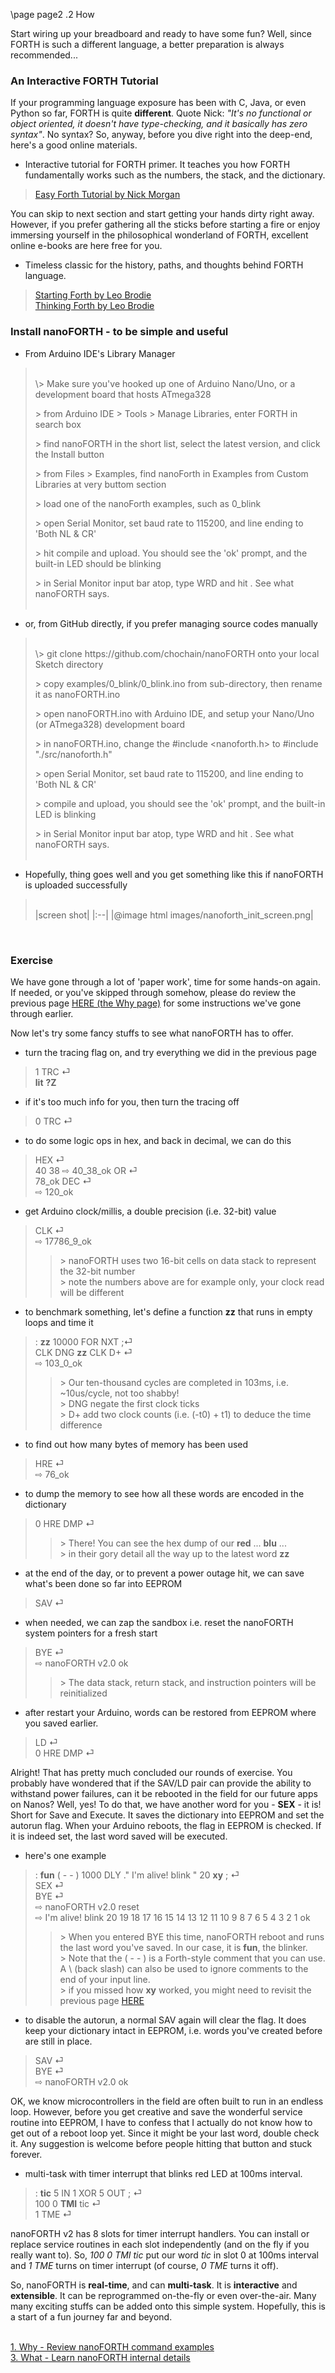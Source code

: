 \page page2 .2 How

Start wiring up your breadboard and ready to have some fun? Well, since FORTH is such a different language, a better preparation is always recommended...

### An Interactive FORTH Tutorial
If your programming language exposure has been with C, Java, or even Python so far, FORTH is quite **different**. Quote Nick: <em>"It's no functional or object oriented, it doesn't have type-checking, and it basically has zero syntax"</em>. No syntax? So, anyway, before you dive right into the deep-end, here's a good online materials.
* Interactive tutorial for FORTH primer. It teaches you how FORTH fundamentally works such as the numbers, the stack, and the dictionary.
> <a href="https://skilldrick.github.io/easyforth/#introduction" target="_blank">Easy Forth Tutorial by Nick Morgan</a>

You can skip to next section and start getting your hands dirty right away. However, if you prefer gathering all the sticks before starting a fire or enjoy immersing yourself in the philosophical wonderland of FORTH, excellent online e-books are here free for you.
* Timeless classic for the history, paths, and thoughts behind FORTH language.
> <a href="http://home.iae.nl/users/mhx/sf.html" target="_blank">Starting Forth by Leo Brodie</a><br/>
> <a href="http://thinking-forth.sourceforge.net" target="_blank">Thinking Forth by Leo Brodie</a>

### Install nanoFORTH - to be simple and useful

* From Arduino IDE's Library Manager
> <br/>
> \> Make sure you've hooked up one of Arduino Nano/Uno, or a development board that hosts ATmega328
>
> \> from Arduino IDE > Tools > Manage Libraries, enter FORTH in search box
>
> \> find nanoFORTH in the short list, select the latest version, and click the Install button
>
> \> from Files > Examples, find nanoForth in Examples from Custom Libraries at very buttom section
>
> \> load one of the nanoForth examples, such as 0_blink
>
> \> open Serial Monitor, set baud rate to 115200, and line ending to 'Both NL & CR'
>
> \> hit compile and upload. You should see the 'ok' prompt, and the built-in LED should be blinking
>
> \> in Serial Monitor input bar atop, type WRD and hit <return>. See what nanoFORTH says.<br/><br/>

* or, from GitHub directly, if you prefer managing source codes manually
> <br/>
> \> git clone https://github.com/chochain/nanoFORTH onto your local Sketch directory
>
> \> copy examples/0_blink/0_blink.ino from sub-directory, then rename it as nanoFORTH.ino<br/>
>
> \> open nanoFORTH.ino with Arduino IDE, and setup your Nano/Uno (or ATmega328) development board
>
> \> in nanoFORTH.ino, change the #include <nanoforth.h> to #include "./src/nanoforth.h"
>
> \> open Serial Monitor, set baud rate to 115200, and line ending to 'Both NL & CR'
>
> \> compile and upload, you should see the 'ok' prompt, and the built-in LED is blinking
>
> \> in Serial Monitor input bar atop, type WRD and hit <return>. See what nanoFORTH says.<br/><br/>

* Hopefully, thing goes well and you get something like this if nanoFORTH is uploaded successfully 
> <br/>
> |screen shot|
> |:--|
> |@image html images/nanoforth_init_screen.png|
<br/>

### Exercise

We have gone through a lot of 'paper work', time for some hands-on again. If needed, or you've skipped through somehow, please do review the previous page <a href="page1.html" target="_blank">HERE (the Why page)</a> for some instructions we've gone through earlier.

Now let's try some fancy stuffs to see what nanoFORTH has to offer.
* turn the tracing flag on, and try everything we did in the previous page
> 1 TRC ⏎<br/>
> **lit** **?Z**

* if it's too much info for you, then turn the tracing off
> 0 TRC ⏎<br/>

* to do some logic ops in hex, and back in decimal, we can do this
> HEX ⏎<br/>
> 40 38
> ⇨ 40_38_ok
> OR ⏎<br/>
> 78_ok
> DEC ⏎<br/>
> ⇨ 120_ok

* get Arduino clock/millis, a double precision (i.e. 32-bit) value
> CLK ⏎<br/>
> ⇨ 17786_9_ok
>> \> nanoFORTH uses two 16-bit cells on data stack to represent the 32-bit number<br/>
>> \> note the numbers above are for example only, your clock read will be different

* to benchmark something, let's define a function **zz** that runs in empty loops and time it
> : **zz** 10000 FOR NXT ;⏎<br/>
> CLK DNG **zz** CLK D+ ⏎<br/>
> ⇨ 103_0_ok
>> \> Our ten-thousand cycles are completed in 103ms, i.e. ~10us/cycle, not too shabby!<br/>
>> \> DNG negate the first clock ticks<br/>
>> \> D+ add two clock counts (i.e. (-t0) + t1) to deduce the time difference

* to find out how many bytes of memory has been used
> HRE ⏎<br/>
> ⇨ 76_ok

* to dump the memory to see how all these words are encoded in the dictionary
> 0 HRE DMP ⏎
>> \> There! You can see the hex dump of our **red** ... **blu** ...<br/>
>> \> in their gory detail all the way up to the latest word **zz**

* at the end of the day, or to prevent a power outage hit, we can save what's been done so far into EEPROM
> SAV ⏎

* when needed, we can zap the sandbox i.e. reset the nanoFORTH system pointers for a fresh start
> BYE ⏎<br/>
> ⇨ nanoFORTH v2.0 ok
>> \> The data stack, return stack, and instruction pointers will be reinitialized

* after restart your Arduino, words can be restored from EEPROM where you saved earlier.
> LD ⏎<br/>
> 0 HRE DMP ⏎

Alright! That has pretty much concluded our rounds of exercise. You probably have wondered that if the SAV/LD pair can provide the ability to withstand power failures, can it be rebooted in the field for our future apps on Nanos? Well, yes! To do that, we have another word for you - **SEX** - it is! Short for Save and Execute. It saves the dictionary into EEPROM and set the autorun flag. When your Arduino reboots, the flag in EEPROM is checked. If it is indeed set, the last word saved will be executed.
* here's one example
> : **fun** ( - - ) 1000 DLY ." I'm alive! blink " 20 **xy** ; ⏎<br/>
> SEX ⏎<br/>
> BYE ⏎<br/>
> ⇨ nanoFORTH v2.0 reset<br/>
> ⇨ I'm alive! blink 20 19 18 17 16 15 14 13 12 11 10 9 8 7 6 5 4 3 2 1 ok<br/>
>> \> When you entered BYE this time, nanoFORTH reboot and runs the last word you've saved. In our case, it is **fun**, the blinker.<br/>
>> \> Note that the ( - - ) is a Forth-style comment that you can use. A \\ (back slash) can also be used to ignore comments to the end of your input line.<br/>
>> \> if you missed how **xy** worked, you might need to revisit the previous page <a href="page1.html" target="_blank">HERE</a> 

* to disable the autorun, a normal SAV again will clear the flag. It does keep your dictionary intact in EEPROM, i.e. words you've created before are still in place.
> SAV ⏎<br/>
> BYE ⏎<br/>
> ⇨ nanoFORTH v2.0 ok

OK, we know microcontrollers in the field are often built to run in an endless loop. However, before you get creative and save the wonderful service routine into EEPROM, I have to confess that I actually do not know how to get out of a reboot loop yet. Since it might be your last word, double check it. Any suggestion is welcome before people hitting that button and stuck forever.

* multi-task with timer interrupt that blinks red LED at 100ms interval.
> : **tic** 5 IN 1 XOR 5 OUT ; ⏎<br/>
> 100 0 **TMI** tic ⏎<br/>
> 1 TME ⏎<br/>

nanoFORTH v2 has 8 slots for timer interrupt handlers. You can install or replace service routines in each slot independently (and on the fly if you really want to). So, *100 0 TMI tic* put our word *tic* in slot 0 at 100ms interval and *1 TME* turns on timer interrupt (of course, *0 TME* turns it off).

So, nanoFORTH is **real-time**, and can **multi-task**. It is **interactive** and **extensible**. It can be reprogrammed on-the-fly or even over-the-air. Many many exciting stuffs can be added onto this simple system. Hopefully, this is a start of a fun journey far and beyond.

<br/>
<a href="page1.html">1. Why - Review nanoFORTH command examples</a><br/>
<a href="page3.html">3. What - Learn nanoFORTH internal details</a>



